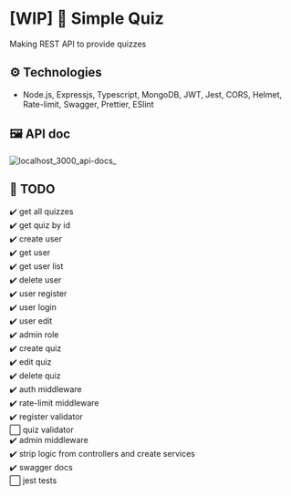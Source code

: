 # [WIP] 🚧 Simple Quiz
Making REST API to provide quizzes

## ⚙️ Technologies
- Node.js, Expressjs, Typescript, MongoDB, JWT, Jest, CORS, Helmet, Rate-limit, Swagger, Prettier, ESlint

## 🖼️ API doc
![localhost_3000_api-docs_](https://user-images.githubusercontent.com/64763336/173191051-59d7be5f-e8f5-40d6-8be7-bfa56dcf81dc.png)


## 📑 TODO
✔️ get all quizzes  
✔️ get quiz by id  
✔️ create user  
✔️ get user  
✔️ get user list  
✔️ delete user  
✔️ user register  
✔️ user login  
✔️ user edit  
✔️ admin role  
✔️ create quiz  
✔️ edit quiz  
✔️ delete quiz  
✔️ auth middleware  
✔️ rate-limit middleware  
✔️ register validator  
⬜ quiz validator  
✔️ admin middleware  
✔️ strip logic from controllers and create services  
✔️ swagger docs  
⬜ jest tests
